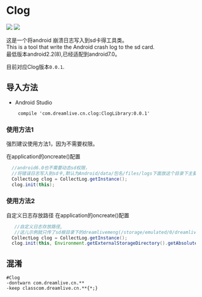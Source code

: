 # Clog  

[![](https://jitpack.io/v/dreamlivemeng/Clog.svg)](https://jitpack.io/#dreamlivemeng/Clog) 
[![](https://img.shields.io/badge/%E4%BD%9C%E8%80%85-dreamlivemeng-blue.svg)](http://blog.csdn.net/dreamlivemeng)


这是一个将android 崩溃日志写入到sd卡得工具类。  
This is a tool that write the Android crash log to the sd card.  
最低版本android2.2(8),已经适配到android7.0。  

目前对应Clog版本`0.0.1`.

## 导入方法

* Android Studio
	
	```
	 compile 'com.dreamlive.cn.clog:ClogLibrary:0.0.1'
	```
	



### 使用方法1
强烈建议使用方法1，因为不需要权限。  

在application的oncreate()配置
```java
  //android6.0也不需要动态sd权限，
  //将错误日志写入到sd卡,默认为Android/data/包名/files/logs下面放这个目录下主要是为了不需要权限
  CollectLog clog = CollectLog.getInstance();
  clog.init(this);

```

### 使用方法2
自定义日志存放路径
在application的oncreate()配置
```java
   //自定义日志存放路径,
   //这儿示例就只传了sd根目录下的dreamlivemeng(/storage/emulated/0/dreamlivemeng)，把错误日志写到这个目录下
  CollectLog clog = CollectLog.getInstance();
  clog.init(this, Environment.getExternalStorageDirectory().getAbsolutePath() + File.separator + "dreamlivemeng");

```

## 混淆

```
#Clog
-dontwarn com.dreamlive.cn.**
-keep classcom.dreamlive.cn.**{*;}


```

